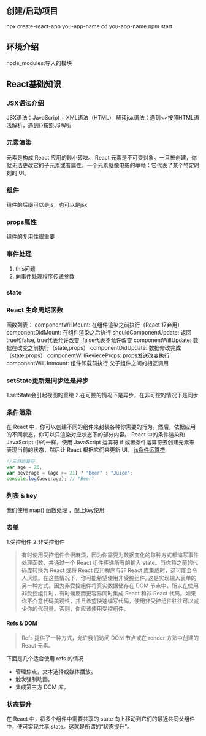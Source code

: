 ## 创建/启动项目

npx create-react-app you-app-name
cd you-app-name
npm start

## 环境介绍
node_modules:导入的模块


## React基础知识
### JSX语法介绍

JSX语法：JavaScript + XML语法（HTML）
解读jsx语法：遇到<>按照HTML语法解析，遇到{}按照JS解析

### 元素渲染

元素是构成 React 应用的最小砖块。
React 元素是不可变对象。一旦被创建，你就无法更改它的子元素或者属性。一个元素就像电影的单帧：它代表了某个特定时刻的 UI。

### 组件

组件的后缀可以是js，也可以是jsx

### props属性
组件的复用性很重要

### 事件处理
1. this问题
2. 向事件处理程序传递参数

### state

### React 生命周期函数
函数列表：
    componentWillMount: 在组件渲染之前执行（React 17弃用）
    componentDidMount: 在组件渲染之后执行
    shouldComponentUpdate: 返回true和false, true代表允许改变, false代表不允许改变
    componentWillUpdate: 数据在改变之前执行（state,props）
    componentDidUpdate: 数据修改完成（state,props）
    componentWillRevieceProps: props发送改变执行
    componentWillUnmount: 组件卸载前执行
父子组件之间的相互调用

### setState更新是同步还是异步

1.setState会引起视图的重绘
2.在可控的情况下是异步，在非可控的情况下是同步

### 条件渲染
在 React 中，你可以创建不同的组件来封装各种你需要的行为。然后，依据应用的不同状态，你可以只渲染对应状态下的部分内容。
React 中的条件渲染和 JavaScript 中的一样，使用 JavaScript 运算符 if 或者条件运算符去创建元素来表现当前的状态，然后让 React 根据它们来更新 UI。
[js条件运算符](https://developer.mozilla.org/en-US/docs/Web/JavaScript/Reference/Operators/Conditional_Operator)

```js
//三目运算符
var age = 26;
var beverage = (age >= 21) ? "Beer" : "Juice";
console.log(beverage); // "Beer"
```
### 列表 & key

我们使用 map() 函数处理 ，配上key使用

### 表单

1.受控组件
2.非受控组件

> 有时使用受控组件会很麻烦，因为你需要为数据变化的每种方式都编写事件处理函数，并通过一个 React 组件传递所有的输入 state。当你将之前的代码库转换为 React 或将 React 应用程序与非 React 库集成时，这可能会令人厌烦。在这些情况下，你可能希望使用非受控组件, 这是实现输入表单的另一种方式。因为非受控组件将真实数据储存在 DOM 节点中，所以在使用非受控组件时，有时候反而更容易同时集成 React 和非 React 代码。如果你不介意代码美观性，并且希望快速编写代码，使用非受控组件往往可以减少你的代码量。否则，你应该使用受控组件。

#### Refs & DOM

> Refs 提供了一种方式，允许我们访问 DOM 节点或在 render 方法中创建的 React 元素。

下面是几个适合使用 refs 的情况：

* 管理焦点，文本选择或媒体播放。
* 触发强制动画。
* 集成第三方 DOM 库。

### 状态提升

在 React 中，将多个组件中需要共享的 state 向上移动到它们的最近共同父组件中，便可实现共享 state。这就是所谓的“状态提升”。